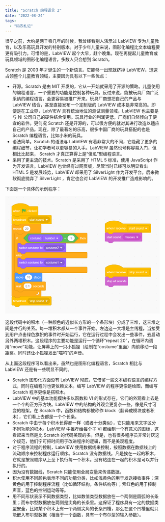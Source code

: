 ```yaml
---
title: "Scratch 编程语言 2"
date: "2022-08-24"
tags: 
  - "码农札记"
---
```


很早之前，大约是两千零几年的时候，我曾经看别人演示过 LabVIEW 专为儿童教育，以及乐高玩具开发的特别版本。对于少年儿童来说，图形化编程比文本编程要更有吸引力。可惜的是，LabVIEW 起个大早，赶个晚集。现在再提起儿童教育或玩具领域的图形化编程语言，多数人只会想到 Scratch。

Scratch 是 2003 年才诞生的一个新语言。它能够一出现就挤掉 LabVIEW，迅速占领整个儿童教育领域，主要因为具有以下一些优点：

- 开源。Scratch 是由 MIT 开发的，它从一开始就采用了开源的策略。儿童使用的编程语言，一个重要的功能是控制各种玩具。反过来说，能被玩具厂商广泛采纳的编程语言，会更容易被推广开来。玩具厂商想把自己的产品与 LabVIEW 结合，甚至直接发布一个定制版的 LabVIEW 成本是非常高的。即便是在工业界，LabVIEW 具有统治地位的测试测量领域，LabVIEW 也主要是与 NI 公司自己的硬件结合使用。玩具行业的利润更低，厂商们自然倾向于便宜的软件。更何况 Scratch 还是开源的，可以很方便的就对其进行改造以适应自己的产品。现在，除了最著名的乐高，很多中国厂商的玩具搭配的也是 Scratch 编程语言，比如小米的玩具。
- 语法简单。Scratch 的语法与 LabVIEW 有着非常大的不同，它隐藏了更多的编程细节，让初学者可以更容易的入手。LabVIEW 虽然也号称容易入门，但相比比起来， Scratch 才真正算得上是“傻瓜”型编程语言。
- 采用了更主流的技术。Scratch 是采用了 HTML 5 标准，使用 JavaScript 作为开发语言。LabVIEW 也曾经有过网页版，尽管当时已经可以明显看出 HTML 5 是发展趋势，LabVIEW 却采用了 SilverLight 作为开发平台。后来微软彻底抛弃了 SilverLight ，肯定也会对 LabVIEW 的开发推广造成影响的。

下面是一个具体的示例程序：

![](image.png)

这段代码中的积木（一种颜色的近似长方形的一个条形块）分成了三堆，这三堆之间是并行的关系。每一堆积木都从一个事件开始。左边这一大堆是主线程，当接受到用户点击绿色旗帜的事件时开始运行，它在运行过程中会发出一些事件，去启动另外两堆积木。这段程序的主要功能是运行一个循环“repeat 20”，在循环内调用“move”功能，让屏幕上的一只小狐狸（绘制在“costume”里面）向前移动一段距离。同时还让小狐狸发出“喵呜”的声音。

从上面这段程序可以看出来，虽然也是图形化编程语言，Scratch 相比与 LabVIEW 还是有一些明显不同的。

- Scratch 图形化方面没有 LabVIEW 彻底，它借鉴一些文本编程语言的编程方式，同时在编程时也更依赖文本。编写 LabVIEW 的程序更像是绘图，而编写 Scratch 程序更像是搭积木。
- LabVIEW 中的基本功能模块多以函数和 VI 的形式存在，它们的外观看上去是一个个的正方形方块。LabVIEW 中的结构的外观会更复杂一些，像是尺寸可变的框架。在 Scratch 中，函数和结构都被称作 block（翻译成模块或者积木），它们看上去都是一个个长条。
- Scratch 中由于每个积木长得都一样（或者十分类似），它只能用来文字区分不同功能的积木。LabVIEW 中推荐给每个子 VI 都绘制一个有意义的图标，这看起来当然是比 Scratch 的代码美观的多。但是，也有很多程序员非常讨厌这个规范，他们宁可把时间用于改进程序的逻辑，而不是美观程度。
- 对于程序流程的控制，LabVIEW 使用数据线来控制，按照数据在数据线上的流动顺序来控制程序运行顺序。Scratch 没有数据线。凡是挨在一起的积木，它就是按照顺序从上至下执行每一个积木。没有粘连在一起的积木是可以并行执行的。
- 因为没有数据线，Scratch 只能使用全局变量来传递数据。
- 积木使用不同颜色表示不同的功能分类，比如浅黄色的用于发送接收事件；深黄色的用于控制程序流程（比如循环结构，条件结构等）；紫红色的用于控制声音，蓝色的控制运动等等。
- 用不同形状表示不同数据类型，比如数值类型数据放在一个两侧是圆弧的长条里；而布尔型数据放在两侧是尖角的长条里。这保证了程序具有一定的数据类型安全，比如某个积木上有一个两侧尖角的长条凹槽，那么在这个凹槽里就只能嵌入布尔型数据（相当于一个函数，具有一个布尔型的输入参数）。
